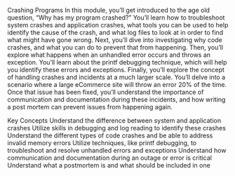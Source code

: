 Crashing Programs
In this module, you’ll get introduced to the age old question, “Why has my program crashed?” You’ll learn how to troubleshoot system crashes and application crashes, what tools you can be used to help identify the cause of the crash, and what log files to look at in order to find what might have gone wrong. Next, you’ll dive into investigating why code crashes, and what you can do to prevent that from happening. Then, you’ll explore what happens when an unhandled error occurs and throws an exception. You’ll learn about the printf debugging technique, which will help you identify these errors and exceptions. Finally, you’ll explore the concept of handling crashes and incidents at a much larger scale. You’ll delve into a scenario where a large eCommerce site will throw an error 20% of the time. Once that issue has been fixed, you’ll understand the importance of communication and documentation during these incidents, and how writing a post mortem can prevent issues from happening again.

Key Concepts
Understand the difference between system and application crashes
Utilize skills in debugging and log reading to identify these crashes
Understand the different types of code crashes and be able to address invalid memory errors
Utilize techniques, like printf debugging, to troubleshoot and resolve unhandled errors and exceptions
Understand how communication and documentation during an outage or error is critical
Understand what a postmortem is and what should be included in one